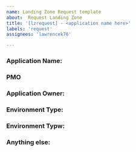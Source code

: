 ```yaml
---
name: Landing Zone Request template
about:  Request Landing Zone
title: '[lzrequest] - <application name here>'
labels: 'request'
assignees: 'lawrencek76'

---
```

<!--
Note: Please fill in all requred questions
-->

### Application Name:
<!-- What is the name of the application?  *Required -->

### PMO
<!-- What PMO will support the application? *Required
Examples: 
  - OCIO
  - HRS
  - RS
-->

### Application Owner:
<!-- Provide the names(s) of the Application Owners? *Required -->

### Environment Type:
<!-- What type of environment is this? *Required 
Valid Types:
  - Non Production
  - Production
-->

### Environment Typw:
<!-- What size IP range will be rquired? *Required 
Examples:
  - Small 30 usable addresses - /27
  - Medium 126 usable addresses - /25
  - Large 254 usable addresses -/24
-->
  
### Anything else:
<!--
Links? References? Anything that will give us more context about the landing zone you need.
-->
